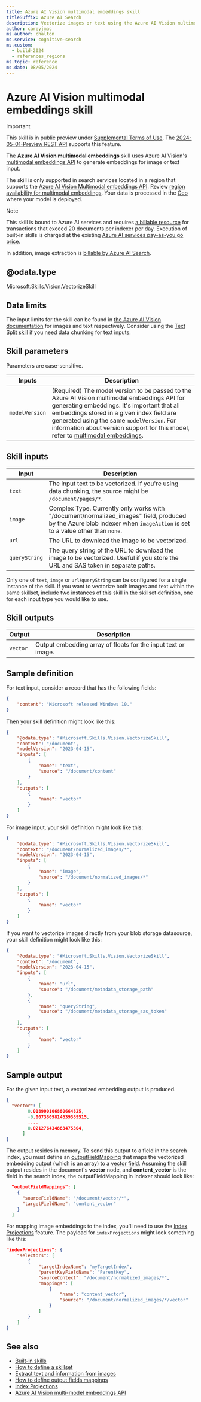 ```yaml
---
title: Azure AI Vision multimodal embeddings skill
titleSuffix: Azure AI Search
description: Vectorize images or text using the Azure AI Vision multimodal embeddings API.
author: careyjmac
ms.author: chalton
ms.service: cognitive-search
ms.custom:
  - build-2024
  - references_regions
ms.topic: reference
ms.date: 08/05/2024
---
```


# Azure AI Vision multimodal embeddings skill

> [!IMPORTANT] 
> This skill is in public preview under [Supplemental Terms of Use](https://azure.microsoft.com/support/legal/preview-supplemental-terms/). The [2024-05-01-Preview REST API](/rest/api/searchservice/skillsets/create-or-update?view=rest-searchservice-2024-05-01-Preview&preserve-view=true) supports this feature.

The **Azure AI Vision multimodal embeddings** skill uses Azure AI Vision's [multimodal embeddings API](../ai-services/computer-vision/concept-image-retrieval.md) to generate embeddings for image or text input.

The skill is only supported in search services located in a region that supports the [Azure AI Vision Multimodal embeddings API](../ai-services/computer-vision/how-to/image-retrieval.md). Review [region availability for multimodal embeddings](../ai-services/computer-vision/overview-image-analysis.md?tabs=4-0#region-availability). Your data is processed in the [Geo](https://azure.microsoft.com/explore/global-infrastructure/data-residency/) where your model is deployed. 

> [!NOTE]
> This skill is bound to Azure AI services and requires [a billable resource](cognitive-search-attach-cognitive-services.md) for transactions that exceed 20 documents per indexer per day. Execution of built-in skills is charged at the existing [Azure AI services pay-as-you go price](https://azure.microsoft.com/pricing/details/cognitive-services/).
>
> In addition, image extraction is [billable by Azure AI Search](https://azure.microsoft.com/pricing/details/search/).
>

## @odata.type  

Microsoft.Skills.Vision.VectorizeSkill

## Data limits

The input limits for the skill can be found in [the Azure AI Vision documentation](../ai-services/computer-vision/concept-image-retrieval.md#input-requirements) for images and text respectively. Consider using the [Text Split skill](cognitive-search-skill-textsplit.md) if you need data chunking for text inputs.

## Skill parameters

Parameters are case-sensitive.

| Inputs | Description |
|---------------------|-------------|
| `modelVersion` | (Required) The model version to be passed to the Azure AI Vision multimodal embeddings API for generating embeddings. It's important that all embeddings stored in a given index field are generated using the same `modelVersion`. For information about version support for this model, refer to [multimodal embeddings](../ai-services/computer-vision/concept-image-retrieval.md#what-are-vector-embeddings).|

## Skill inputs

| Input	 | Description |
|--------------------|-------------|
| `text` | The input text to be vectorized. If you're using data chunking, the source might be `/document/pages/*`. |
| `image` | Complex Type. Currently only works with "/document/normalized_images" field, produced by the Azure blob indexer when ```imageAction``` is set to a value other than ```none```. |
| `url` | The URL to download the image to be vectorized. |
| `queryString` | The query string of the URL to download the image to be vectorized. Useful if you store the URL and SAS token in separate paths. |

Only one of `text`, `image` or `url`/`queryString` can be configured for a single instance of the skill. If you want to vectorize both images and text within the same skillset, include two instances of this skill in the skillset definition, one for each input type you would like to use.

## Skill outputs

| Output	 | Description |
|--------------------|-------------|
| `vector` | Output embedding array of floats for the input text or image. |

## Sample definition

For text input, consider a record that has the following fields:

```json
{
    "content": "Microsoft released Windows 10."
}
```

Then your skill definition might look like this:

```json
{ 
    "@odata.type": "#Microsoft.Skills.Vision.VectorizeSkill", 
    "context": "/document", 
    "modelVersion": "2023-04-15", 
    "inputs": [ 
        { 
            "name": "text", 
            "source": "/document/content" 
        } 
    ], 
    "outputs": [ 
        { 
            "name": "vector"
        } 
    ] 
} 

```

For image input, your skill definition might look like this:

```json
{
    "@odata.type": "#Microsoft.Skills.Vision.VectorizeSkill",
    "context": "/document/normalized_images/*",
    "modelVersion": "2023-04-15", 
    "inputs": [
        {
            "name": "image",
            "source": "/document/normalized_images/*"
        }
    ],
    "outputs": [
        {
            "name": "vector"
        }
    ]
}
```

If you want to vectorize images directly from your blob storage datasource, your skill definition might look like this:

```json
{
    "@odata.type": "#Microsoft.Skills.Vision.VectorizeSkill",
    "context": "/document",
    "modelVersion": "2023-04-15", 
    "inputs": [
        {
            "name": "url",
            "source": "/document/metadata_storage_path"
        },
        {
            "name": "queryString",
            "source": "/document/metadata_storage_sas_token"
        }
    ],
    "outputs": [
        {
            "name": "vector"
        }
    ]
}
```

## Sample output

For the given input text, a vectorized embedding output is produced.

```json
{
  "vector": [
        0.018990106880664825,
        -0.0073809814639389515,
        .... 
        0.021276434883475304,
      ]
}
```

The output resides in memory. To send this output to a field in the search index, you must define an [outputFieldMapping](cognitive-search-output-field-mapping.md) that maps the vectorized embedding output (which is an array) to a [vector field](vector-search-how-to-create-index.md). Assuming the skill output resides in the document's **vector** node, and **content_vector** is the field in the search index, the outputFieldMapping in indexer should look like:

```json
  "outputFieldMappings": [
    {
      "sourceFieldName": "/document/vector/*",
      "targetFieldName": "content_vector"
    }
  ]
```

For mapping image embeddings to the index, you'll need to use the [Index Projections](index-projections-concept-intro.md) feature. The payload for `indexProjections` might look something like this:

```json
"indexProjections": {
    "selectors": [
        {
            "targetIndexName": "myTargetIndex",
            "parentKeyFieldName": "ParentKey",
            "sourceContext": "/document/normalized_images/*",
            "mappings": [
                {
                    "name": "content_vector",
                    "source": "/document/normalized_images/*/vector"
                }
            ]
        }
    ]
}
```

## See also

+ [Built-in skills](cognitive-search-predefined-skills.md)
+ [How to define a skillset](cognitive-search-defining-skillset.md)
+ [Extract text and information from images](cognitive-search-concept-image-scenarios.md)
+ [How to define output fields mappings](cognitive-search-output-field-mapping.md)
+ [Index Projections](index-projections-concept-intro.md)
+ [Azure AI Vision multi-model embeddings API](../ai-services/computer-vision/concept-image-retrieval.md)
